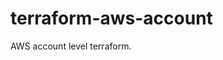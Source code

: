 # terraform-aws-account

AWS account level terraform.
<!-- BEGINNING OF PRE-COMMIT-TERRAFORM DOCS HOOK -->
<!-- END OF PRE-COMMIT-TERRAFORM DOCS HOOK -->
